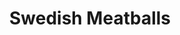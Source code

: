 ---
layout: recipe
title: Swedish Meatballs
description: In my first year of college, I attended a "Meet-ball" with some friends. We ate Italian food and met precisely no-one. Our own meetball was more worthy of the name. Jack told some great stories about his landlady, Mari invited herself to my office Christmas party, and everyone greatly enjoyed the dinner of mashed potatoes, roasted broccoli, lingonberry jam, and of course, meatballs.
prep_time: 45 minutes
cook_time: 25 minutes
temperature: 165°F
servings: 8
source: The ModernProper
category: Dinner
protein: beef

ingredients: |
  **Meatballs**
  - 1 lb ground beef
  - 1 lb ground pork
  - 1/4 cup flat leaf parsley, minced
  - 1/2 tsp ground allspice
  - 1/2 tsp ground nutmeg
  - 1 medium yellow onion, grated
  - 4 cloves garlic, minced
  - 3/4 cup panko
  - 2 eggs
  - 2 tbsp olive oil
  - salt
  - pepper

  **Cream Gravy**
  - 1/2 cup butter
  - 1/2 cup flour
  - 4 cups beef broth
  - 1 tbsp lemon juice
  - 1/4 tsp ground allspice
  - 1/4 tsp ground nutmeg
  - 1 cup heavy cream
  - salt
  - pepper

instructions: |
  1. In a large bowl, mix the beef, pork, parsley, allspice, nutmeg, grated onion, salt, pepper, garlic, panko, and eggs until combined.
  2. Using a tablespoon, measure out the meat mixture into roughly 35 balls.
  3. In a large pan, heat 2 tablespoons of olive oil over medium-high heat. Cook the meatballs in batches until browned on all sides, about 5 minutes.
  4. Pour off any excess grease in the pan into a heatproof vessel. Lower the heat to medium and add the butter. When the butter begins to bubble, sprinkle in the flour and cook for 1 minute. Add the beef broth to the pan a little at a time.
  5. Whisk the gravy until the broth is all incorporated. Add the salt, pepper, lemon juice, allspice, and nutmeg. Whisk a few more times. Slowly add the cream.
  6. Once the gravy begins to simmer, add the meatballs back into the pan.
  7. Simmer until the gravy has thickened up a bit and the meatballs are cooked all the way through, about 8-10 minutes.
  8. Serve warm over mashed potatoes or egg noodles, alongside steamed veggies and lingonberry jam.
---